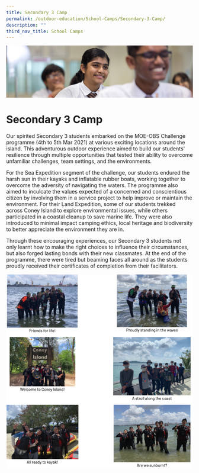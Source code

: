 ```yaml
---
title: Secondary 3 Camp
permalink: /outdoor-education/School-Camps/Secondary-3-Camp/
description: ""
third_nav_title: School Camps
---
```

![](/images/key%20programmes.jpg)

Secondary 3 Camp
================

Our spirited Secondary 3 students embarked on the MOE-OBS Challenge programme (4th to 5th Mar 2021) at various exciting locations around the island. This adventurous outdoor experience aimed to build our students' resilience through multiple opportunities that tested their ability to overcome unfamiliar challenges, team settings, and the environments.

  

For the Sea Expedition segment of the challenge, our students endured the harsh sun in their kayaks and inflatable rubber boats, working together to overcome the adversity of navigating the waters. The programme also aimed to inculcate the values expected of a concerned and conscientious citizen by involving them in a service project to help improve or maintain the environment. For their Land Expedition, some of our students trekked across Coney Island to explore environmental issues, while others participated in a coastal cleanup to save marine life. They were also introduced to minimal impact camping ethics, local heritage and biodiversity to better appreciate the environment they are in.

  

Through these encouraging experiences, our Secondary 3 students not only learnt how to make the right choices to influence their circumstances, but also forged lasting bonds with their new classmates. At the end of the programme, there were tired but beaming faces all around as the students proudly received their certificates of completion from their facilitators.

![](/images/Secondary%203%20Camp1.png)